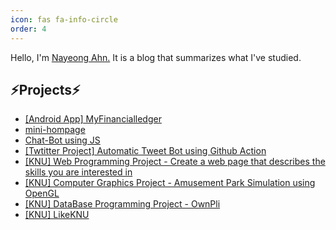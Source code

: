 ```yaml
---
icon: fas fa-info-circle
order: 4
---
```


Hello, I'm <a href="https://github.com/ahma0">Nayeong Ahn.</a> It is a blog that summarizes what I've studied.

    
<h2>⚡Projects⚡</h2>
    
<ul>
    <li><a href="https://ahma0.github.io/posts/my-financialledger/">[Android App] MyFinancialledger</a></li>
    <!-- <li><a href="https://www.dbpia.co.kr/journal/articleDetail?nodeId=NODE10664642">[IOT Research] Technical research to diagnose scalp health conditions using big data obtained through camera module</a></li> -->
    <!--li><a href="#">Bread App, App Project</a></li-->
    <li><a href="https://github.com/ahma0/mini-hompage">mini-hompage</a></li>
    <li><a href="https://github.com/ahma0/JS-chatbot">Chat-Bot using JS</a></li>
    <li><a href="https://ahma0.github.io/posts/Twitter-Bot/">[Twtitter Project] Automatic Tweet Bot using Github Action</a></li>
    <li><a href="https://github.com/ahma0/2022_WebProgramming">[KNU] Web Programming Project - Create a web page that describes the skills you are interested in</a></li>
    <li><a href="https://github.com/ahma0/AmusementPark">[KNU] Computer Graphics Project - Amusement Park Simulation using OpenGL</a></li>
    <li><a href="https://github.com/youbbin/DB_Project_OwnPli">[KNU] DataBase Programming Project - OwnPli</a></li>
    <li><a href="https://github.com/LikeKNU">[KNU] LikeKNU</a></li>
</ul>

